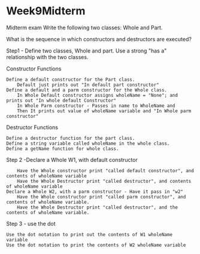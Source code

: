 # Week9Midterm

Midterm exam
Write the following two classes:  Whole and Part.

What is the sequence in which constructors and destructors are executed?

Step1 -	Define two classes, Whole and part.  Use a strong "has a" relationship with the two classes.

Constructor Functions

	Define a default constructor for the Part class.
		Default just prints out "In default part constructor"
	Define a default and a parm constructor for the Whole class.
		In Whole Default constructor assigns wholeName = "None"; and prints out "In whole default Constructor" 
		In Whole Parm constructor - Passes in name to WholeName and
		Then It prints out value of wholeName variable and "In Whole parm constructor"

Destructor Functions
	
	Define a destructor function for the part class.
	Define a string variable called wholeName in the whole class.
	Define a getName function for whole class.

Step 2 -Declare a Whole W1, with default constructor 

    	Have the Whole constructor print "called default constructor", and contents of wholeName variable
    	Have the Whole Destructor print "called destructor", and contents of wholeName variable
	Declare a Whole W2, with a parm constructor - Have it pass in "w2"
    	Have the Whole constructor print "called parm constructor", and contents of wholeName variable.
    	Have the Whole Destructor print "called destructor", and the contents of wholeName variable.


Step 3 - use the dot

	Use the dot notation to print out the contents of W1 wholeName variable
	Use the dot notation to print the contents of W2 wholeName variable

